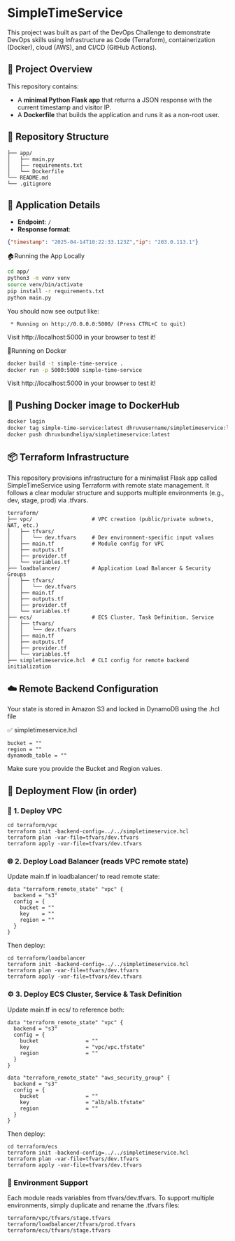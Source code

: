 # SimpleTimeService
This project was built as part of the DevOps Challenge to demonstrate DevOps skills using Infrastructure as Code (Terraform), containerization (Docker), cloud (AWS), and CI/CD (GitHub Actions).

## 🧠 Project Overview

This repository contains:
- A **minimal Python Flask app** that returns a JSON response with the current timestamp and visitor IP.
- A **Dockerfile** that builds the application and runs it as a non-root user.

## 📁 Repository Structure

```aiignore
├── app/
│   ├── main.py
│   ├── requirements.txt
│   └── Dockerfile
└── README.md
└── .gitignore
```

## 🚀 Application Details

- **Endpoint**: `/`
- **Response format**:
```json
{"timestamp": "2025-04-14T10:22:33.123Z","ip": "203.0.113.1"}
```

🏠Running the App Locally
```bash
cd app/
python3 -m venv venv
source venv/bin/activate
pip install -r requirements.txt
python main.py
```

You should now see output like:
```aiignore
 * Running on http://0.0.0.0:5000/ (Press CTRL+C to quit)
```
Visit http://localhost:5000 in your browser to test it!

🐳Running on Docker
```bash
docker build -t simple-time-service .
docker run -p 5000:5000 simple-time-service
```
Visit http://localhost:5000 in your browser to test it!

## 🐳 Pushing Docker image to DockerHub

```bash
docker login
docker tag simple-time-service:latest dhruvusername/simpletimeservice:latest
docker push dhruvbundheliya/simpletimeservice:latest
```
## 📦 Terraform Infrastructure

This repository provisions infrastructure for a minimalist Flask app called SimpleTimeService using Terraform with remote state management. It follows a clear modular structure and supports multiple environments (e.g., dev, stage, prod) via .tfvars.

```aiignore
terraform/
├── vpc/                   # VPC creation (public/private subnets, NAT, etc.)
│   ├── tfvars/
│   │   └── dev.tfvars     # Dev environment-specific input values
│   ├── main.tf            # Module config for VPC
│   ├── outputs.tf
│   ├── provider.tf
│   └── variables.tf
├── loadbalancer/          # Application Load Balancer & Security Groups
│   ├── tfvars/
│   │   └── dev.tfvars
│   ├── main.tf
│   ├── outputs.tf
│   ├── provider.tf
│   └── variables.tf
├── ecs/                   # ECS Cluster, Task Definition, Service
│   ├── tfvars/
│   │   └── dev.tfvars
│   ├── main.tf
│   ├── outputs.tf
│   ├── provider.tf
│   └── variables.tf
├── simpletimeservice.hcl  # CLI config for remote backend initialization
```

## ☁️ Remote Backend Configuration

Your state is stored in Amazon S3 and locked in DynamoDB using the .hcl file

✅ simpletimeservice.hcl
```aiignore
bucket = ""
region = ""
dynamodb_table = ""
```

Make sure you provide the Bucket and Region values.

## 🚀 Deployment Flow (in order)

### 🧱 1. Deploy VPC

```aiignore
cd terraform/vpc
terraform init -backend-config=../../simpletimeservice.hcl
terraform plan -var-file=tfvars/dev.tfvars
terraform apply -var-file=tfvars/dev.tfvars
```

### 🌐 2. Deploy Load Balancer (reads VPC remote state)

Update main.tf in loadbalancer/ to read remote state:

```aiignore
data "terraform_remote_state" "vpc" {
  backend = "s3"
  config = {
    bucket = ""
    key    = ""
    region = ""
  }
}
```
Then deploy:
```aiignore
cd terraform/loadbalancer
terraform init -backend-config=../../simpletimeservice.hcl
terraform plan -var-file=tfvars/dev.tfvars
terraform apply -var-file=tfvars/dev.tfvars
```

### ⚙️ 3. Deploy ECS Cluster, Service & Task Definition

Update main.tf in ecs/ to reference both:

```aiignore
data "terraform_remote_state" "vpc" {
  backend = "s3"
  config = {
    bucket               = ""
    key                  = "vpc/vpc.tfstate"
    region               = ""
  }
}

data "terraform_remote_state" "aws_security_group" {
  backend = "s3"
  config = {
    bucket               = ""
    key                  = "alb/alb.tfstate"
    region               = ""
  }
}
```
Then deploy:
```aiignore
cd terraform/ecs
terraform init -backend-config=../../simpletimeservice.hcl
terraform plan -var-file=tfvars/dev.tfvars
terraform apply -var-file=tfvars/dev.tfvars
```

### 🎯 Environment Support

Each module reads variables from tfvars/dev.tfvars. To support multiple environments, simply duplicate and rename the .tfvars files:

```aiignore
terraform/vpc/tfvars/stage.tfvars
terraform/loadbalancer/tfvars/prod.tfvars
terraform/ecs/tfvars/stage.tfvars
```